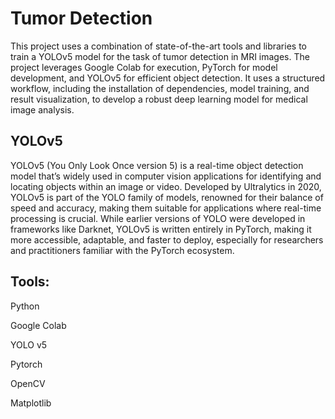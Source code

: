 # Tumor Detection

This project uses a combination of state-of-the-art tools and libraries to train a YOLOv5 model for the task of tumor detection in MRI images. The project leverages Google Colab for execution, PyTorch for model development, and YOLOv5 for efficient object detection. It uses a structured workflow, including the installation of dependencies, model training, and result visualization, to develop a robust deep learning model for medical image analysis.

## YOLOv5

YOLOv5 (You Only Look Once version 5) is a real-time object detection model that’s widely used in computer vision applications for identifying and locating objects within an image or video. Developed by Ultralytics in 2020, YOLOv5 is part of the YOLO family of models, renowned for their balance of speed and accuracy, making them suitable for applications where real-time processing is crucial. While earlier versions of YOLO were developed in frameworks like Darknet, YOLOv5 is written entirely in PyTorch, making it more accessible, adaptable, and faster to deploy, especially for researchers and practitioners familiar with the PyTorch ecosystem. 
## Tools:
Python

Google Colab

YOLO v5

Pytorch

OpenCV

Matplotlib
